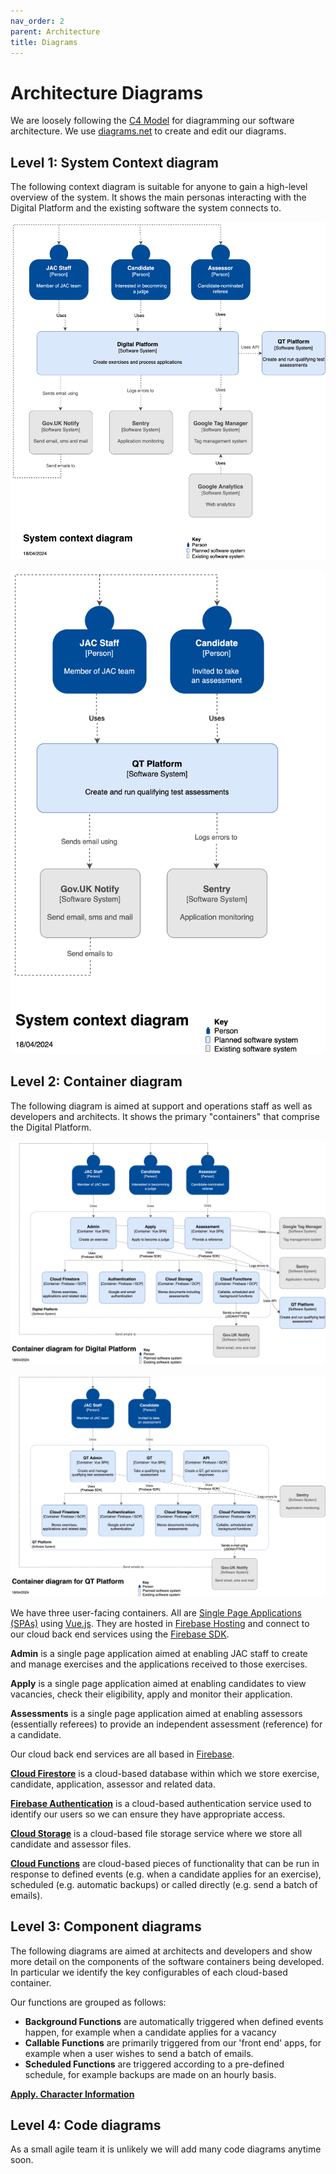 ```yaml
---
nav_order: 2
parent: Architecture
title: Diagrams
---
```


# Architecture Diagrams

We are loosely following the [C4 Model](https://c4model.com) for diagramming our software architecture.
We use [diagrams.net](https://www.diagrams.net) to create and edit our diagrams.

## <a name="context"></a> Level 1: System Context diagram

The following context diagram is suitable for anyone to gain a high-level overview of the system. It shows the main personas interacting with the Digital Platform and the existing software the system connects to.

![System Context diagram for Digital Platform](jac-digital-platform-architecture-Context.drawio.svg)

![System Context diagram for QT Platform](jac-qt-platform-architecture-Context.drawio.svg)


## <a name="container"></a> Level 2: Container diagram

The following diagram is aimed at support and operations staff as well as developers and architects. It shows the primary "containers" that comprise the Digital Platform.

![Container diagram for Digital Platform](jac-digital-platform-architecture-Container.drawio.svg)

![Container diagram for QT Platform](jac-qt-platform-architecture-Container.drawio.svg)

We have three user-facing containers. All are [Single Page Applications (SPAs)](https://en.wikipedia.org/wiki/Single-page_application) using [Vue.js](https://vuejs.org). They are hosted in [Firebase Hosting](https://firebase.google.com/docs/hosting) and connect to our cloud back end services using the [Firebase SDK](https://firebase.google.com/docs/reference/js).

**Admin** is a single page application aimed at enabling JAC staff to create and manage exercises and the applications received to those exercises.

**Apply** is a single page application aimed at enabling candidates to view vacancies, check their eligibility, apply and monitor their application.

**Assessments** is a single page application aimed at enabling assessors (essentially referees) to provide an independent assessment (reference) for a candidate.

Our cloud back end services are all based in [Firebase](https://firebase.google.com).

**[Cloud Firestore](https://firebase.google.com/docs/firestore)** is a cloud-based database within which we store exercise, candidate, application, assessor and related data.

**[Firebase Authentication](https://firebase.google.com/docs/auth)** is a cloud-based authentication service used to identify our users so we can ensure they have appropriate access.

**[Cloud Storage](https://firebase.google.com/docs/storage)** is a cloud-based file storage service where we store all candidate and assessor files.

**[Cloud Functions](https://firebase.google.com/docs/functions/)** are cloud-based pieces of functionality that can be run in response to defined events (e.g. when a candidate applies for an exercise), scheduled (e.g. automatic backups) or called directly (e.g. send a batch of emails).


## <a name="component"></a> Level 3: Component diagrams

The following diagrams are aimed at architects and developers and show more detail on the components of the software containers being developed. In particular we identify the key configurables of each cloud-based container.

Our functions are grouped as follows:

- **Background Functions** are automatically triggered when defined events happen, for example when a candidate applies for a vacancy
- **Callable Functions** are primarily triggered from our 'front end' apps, for example when a user wishes to send a batch of emails.
- **Scheduled Functions** are triggered according to a pre-defined schedule, for example backups are made on an hourly basis.

**[Apply. Character Information](character-information.md)**


## Level 4: Code diagrams

As a small agile team it is unlikely we will add many code diagrams anytime soon.

